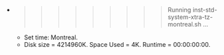 * >>>>>>>>> Running inst-std-system-xtra-tz-montreal.sh ...
  * Set time: Montreal.
  * Disk size = 4214960K. Space Used = 4K. Runtime = 00:00:00:00.
